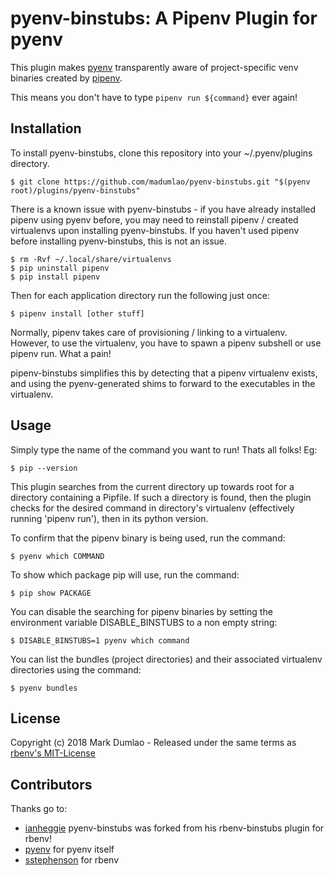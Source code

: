 # pyenv-binstubs: A Pipenv Plugin for pyenv

This plugin makes [pyenv](http://github.com/pyenv/pyenv/) transparently
aware of project-specific venv binaries created by [pipenv](https://pypi.python.org/pypi/pipenv).

This means you don't have to type `pipenv run ${command}` ever again!

## Installation

To install pyenv-binstubs, clone this repository into your ~/.pyenv/plugins directory.

    $ git clone https://github.com/madumlao/pyenv-binstubs.git "$(pyenv root)/plugins/pyenv-binstubs"

There is a known issue with pyenv-binstubs - if you have already installed pipenv using pyenv before, you may need to reinstall pipenv / created virtualenvs upon installing pyenv-binstubs. If you haven't used pipenv before installing pyenv-binstubs, this is not an issue.

    $ rm -Rvf ~/.local/share/virtualenvs
    $ pip uninstall pipenv
    $ pip install pipenv

Then for each application directory run the following just once:

    $ pipenv install [other stuff]

Normally, pipenv takes care of provisioning / linking to a virtualenv. However, to use the virtualenv, you have to spawn a pipenv subshell or use pipenv run. What a pain!

pipenv-binstubs simplifies this by detecting that a pipenv virtualenv exists, and using the pyenv-generated shims to forward to the executables in the virtualenv.

## Usage

Simply type the name of the command you want to run! Thats all folks! Eg:

    $ pip --version

This plugin searches from the current directory up towards root for a directory containing a Pipfile.
If such a directory is found, then the plugin checks for the desired command in directory's virtualenv (effectively running 'pipenv run'), then in its python version.

To confirm that the pipenv binary is being used, run the command:

    $ pyenv which COMMAND

To show which package pip will use, run the command:

    $ pip show PACKAGE

You can disable the searching for pipenv binaries by setting the environment variable DISABLE\_BINSTUBS to a non empty string:

    $ DISABLE_BINSTUBS=1 pyenv which command

You can list the bundles (project directories) and their associated virtualenv directories using the command:
    
    $ pyenv bundles

## License

Copyright (c) 2018 Mark Dumlao - Released under the same terms as [rbenv's MIT-License](https://github.com/rbenv/rbenv#license)

## Contributors

Thanks go to:

* [ianheggie](https://github.com/ianheggie) pyenv-binstubs was forked from his rbenv-binstubs plugin for rbenv!
* [pyenv](https://github.com/pyenv/pyenv) for pyenv itself
* [sstephenson](https://github.com/rbenv/rbenv) for rbenv
